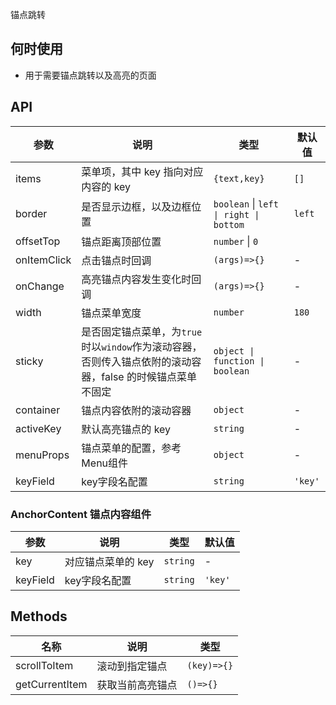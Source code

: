 锚点跳转

## 何时使用

- 用于需要锚点跳转以及高亮的页面

## API

| 参数 | 说明 | 类型 | 默认值 |
| --- | --- | --- | --- |
| items | 菜单项，其中 key 指向对应内容的 key | `{text,key}` | `[]` |
| border | 是否显示边框，以及边框位置 | `boolean` \| `left \| right \| bottom` | `left` |
| offsetTop | 锚点距离顶部位置 | `number` \| `0` |
| onItemClick | 点击锚点时回调 | `(args)=>{}` | - |
| onChange | 高亮锚点内容发生变化时回调 | `(args)=>{}` | - |
| width | 锚点菜单宽度 | `number` | `180` |
| sticky | 是否固定锚点菜单，为`true`时以`window`作为滚动容器，否则传入锚点依附的滚动容器，false 的时候锚点菜单不固定 | `object \| function \| boolean` | - |
| container | 锚点内容依附的滚动容器 | `object` | - |
| activeKey | 默认高亮锚点的 key | `string` | - |
| menuProps | 锚点菜单的配置，参考Menu组件 | `object` | - |
| keyField | key字段名配置 | `string` | `'key'` |

### AnchorContent 锚点内容组件

| 参数 | 说明               | 类型     | 默认值 |
| ---- | ------------------ | -------- | ------ |
| key  | 对应锚点菜单的 key | `string` | -      |
| keyField | key字段名配置 | `string` | `'key'` |

## Methods

| 名称        | 说明           | 类型        |
| ----------- | -------------- | ----------- |
| scrollToItem | 滚动到指定锚点 | `(key)=>{}` |
| getCurrentItem | 获取当前高亮锚点 | `()=>{}` |